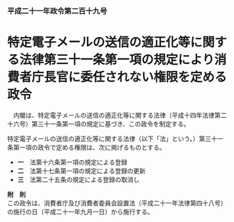 ### 平成二十一年政令第二百十九号  
# 特定電子メールの送信の適正化等に関する法律第三十一条第一項の規定により消費者庁長官に委任されない権限を定める政令  
　内閣は、特定電子メールの送信の適正化等に関する法律（平成十四年法律第二十六号）第三十一条第一項の規定に基づき、この政令を制定する。  
  
特定電子メールの送信の適正化等に関する法律（以下「法」という。）第三十一条第一項の政令で定める権限は、次に掲げるものとする。  
* **一**　法第十六条第一項の規定による登録  
* **二**　法第十七条第一項の規定による登録の更新  
* **三**　法第二十五条の規定による登録の取消し  
  
**附　則**  
この政令は、消費者庁及び消費者委員会設置法（平成二十一年法律第四十八号）の施行の日（平成二十一年九月一日）から施行する。  
  

